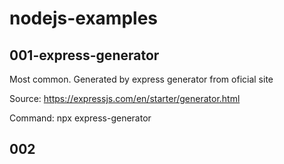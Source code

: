 # nodejs-examples


## 001-express-generator
Most common. Generated by express generator from oficial site

Source: https://expressjs.com/en/starter/generator.html

Command: npx express-generator


## 002
 
